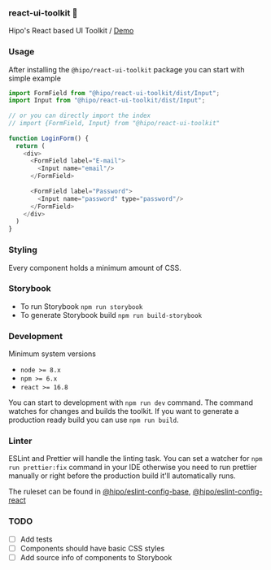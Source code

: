 
### react-ui-toolkit 🧩
Hipo's React based UI Toolkit / [Demo](https://react-ui-toolkit.now.sh/)
  
### Usage  
After installing the `@hipo/react-ui-toolkit` package you can start with simple example  
  
```javascript  
import FormField from "@hipo/react-ui-toolkit/dist/Input";  
import Input from "@hipo/react-ui-toolkit/dist/Input";  
  
// or you can directly import the index  
// import {FormField, Input} from "@hipo/react-ui-toolkit"  
  
function LoginForm() {  
  return (  
    <div>  
      <FormField label="E-mail">  
        <Input name="email"/>  
      </FormField>  
        
      <FormField label="Password">  
        <Input name="password" type="password"/>  
      </FormField>  
    </div>  
  )  
}  
```  
  
### Styling  
Every component holds a minimum amount of CSS.
  
### Storybook  
- To run Storybook `npm run storybook`  
- To generate Storybook build `npm run build-storybook`  
  
### Development  
Minimum system versions  
- `node >= 8.x`  
- `npm >= 6.x`  
- `react >= 16.8`  
  
You can start to development with `npm run dev` command. The command watches for changes and builds the toolkit. If you want to generate a production ready build you can use `npm run build`.  
  
### Linter  
ESLint and Prettier will handle the linting task. You can set a watcher for `npm run prettier:fix` command in your IDE otherwise you need to run prettier manually or right before the production build it'll automatically runs.  
  
The ruleset can be found in [@hipo/eslint-config-base](https://github.com/Hipo/eslint-config-hipo-base),  [@hipo/eslint-config-react](https://github.com/Hipo/eslint-config-hipo-base)  
  
  
### TODO  
 - [ ] Add tests
 - [ ] Components should have basic CSS styles
 - [ ] Add source info of components to Storybook
